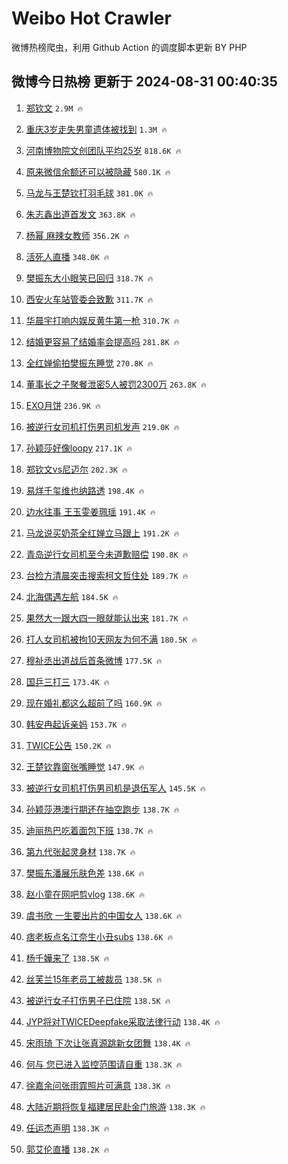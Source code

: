 # Weibo Hot Crawler 



微博热榜爬虫，利用 Github Action 的调度脚本更新 BY PHP 


## 微博今日热榜 更新于 2024-08-31 00:40:35 
1. [郑钦文](https://s.weibo.com/weibo?q=%E9%83%91%E9%92%A6%E6%96%87&t=31&band_rank=1&Refer=top) `2.9M 🔥` 

1. [重庆3岁走失男童遗体被找到](https://s.weibo.com/weibo?q=%23%E9%87%8D%E5%BA%863%E5%B2%81%E8%B5%B0%E5%A4%B1%E7%94%B7%E7%AB%A5%E9%81%97%E4%BD%93%E8%A2%AB%E6%89%BE%E5%88%B0%23&t=31&band_rank=2&Refer=top) `1.3M 🔥` 

1. [河南博物院文创团队平均25岁](https://s.weibo.com/weibo?q=%23%E6%B2%B3%E5%8D%97%E5%8D%9A%E7%89%A9%E9%99%A2%E6%96%87%E5%88%9B%E5%9B%A2%E9%98%9F%E5%B9%B3%E5%9D%8725%E5%B2%81%23&t=31&band_rank=3&Refer=top) `818.6K 🔥` 

1. [原来微信余额还可以被隐藏](https://s.weibo.com/weibo?q=%23%E5%8E%9F%E6%9D%A5%E5%BE%AE%E4%BF%A1%E4%BD%99%E9%A2%9D%E8%BF%98%E5%8F%AF%E4%BB%A5%E8%A2%AB%E9%9A%90%E8%97%8F%23&t=31&band_rank=4&Refer=top) `580.1K 🔥` 

1. [马龙与王楚钦打羽毛球](https://s.weibo.com/weibo?q=%23%E9%A9%AC%E9%BE%99%E4%B8%8E%E7%8E%8B%E6%A5%9A%E9%92%A6%E6%89%93%E7%BE%BD%E6%AF%9B%E7%90%83%23&t=31&band_rank=5&Refer=top) `381.0K 🔥` 

1. [朱志鑫出道首发文](https://s.weibo.com/weibo?q=%23%E6%9C%B1%E5%BF%97%E9%91%AB%E5%87%BA%E9%81%93%E9%A6%96%E5%8F%91%E6%96%87%23&t=31&band_rank=6&Refer=top) `363.8K 🔥` 

1. [杨幂 麻辣女教师](https://s.weibo.com/weibo?q=%E6%9D%A8%E5%B9%82%20%E9%BA%BB%E8%BE%A3%E5%A5%B3%E6%95%99%E5%B8%88&t=31&band_rank=7&Refer=top) `356.2K 🔥` 

1. [活死人直播](https://s.weibo.com/weibo?q=%E6%B4%BB%E6%AD%BB%E4%BA%BA%E7%9B%B4%E6%92%AD&t=31&band_rank=8&Refer=top) `348.0K 🔥` 

1. [樊振东大小眼笑已回归](https://s.weibo.com/weibo?q=%E6%A8%8A%E6%8C%AF%E4%B8%9C%E5%A4%A7%E5%B0%8F%E7%9C%BC%E7%AC%91%E5%B7%B2%E5%9B%9E%E5%BD%92&t=31&band_rank=9&Refer=top) `318.7K 🔥` 

1. [西安火车站管委会致歉](https://s.weibo.com/weibo?q=%23%E8%A5%BF%E5%AE%89%E7%81%AB%E8%BD%A6%E7%AB%99%E7%AE%A1%E5%A7%94%E4%BC%9A%E8%87%B4%E6%AD%89%23&t=31&band_rank=10&Refer=top) `311.7K 🔥` 

1. [华晨宇打响内娱反黄牛第一枪](https://s.weibo.com/weibo?q=%23%E5%8D%8E%E6%99%A8%E5%AE%87%E6%89%93%E5%93%8D%E5%86%85%E5%A8%B1%E5%8F%8D%E9%BB%84%E7%89%9B%E7%AC%AC%E4%B8%80%E6%9E%AA%23&t=31&band_rank=11&Refer=top) `310.7K 🔥` 

1. [结婚更容易了结婚率会提高吗](https://s.weibo.com/weibo?q=%23%E7%BB%93%E5%A9%9A%E6%9B%B4%E5%AE%B9%E6%98%93%E4%BA%86%E7%BB%93%E5%A9%9A%E7%8E%87%E4%BC%9A%E6%8F%90%E9%AB%98%E5%90%97%23&t=31&band_rank=12&Refer=top) `281.8K 🔥` 

1. [全红婵偷拍樊振东睡觉](https://s.weibo.com/weibo?q=%23%E5%85%A8%E7%BA%A2%E5%A9%B5%E5%81%B7%E6%8B%8D%E6%A8%8A%E6%8C%AF%E4%B8%9C%E7%9D%A1%E8%A7%89%23&t=31&band_rank=13&Refer=top) `270.8K 🔥` 

1. [董事长之子聚餐泄密5人被罚2300万](https://s.weibo.com/weibo?q=%23%E8%91%A3%E4%BA%8B%E9%95%BF%E4%B9%8B%E5%AD%90%E8%81%9A%E9%A4%90%E6%B3%84%E5%AF%865%E4%BA%BA%E8%A2%AB%E7%BD%9A2300%E4%B8%87%23&t=31&band_rank=14&Refer=top) `263.8K 🔥` 

1. [EXO月饼](https://s.weibo.com/weibo?q=EXO%E6%9C%88%E9%A5%BC&t=31&band_rank=15&Refer=top) `236.9K 🔥` 

1. [被逆行女司机打伤男司机发声](https://s.weibo.com/weibo?q=%23%E8%A2%AB%E9%80%86%E8%A1%8C%E5%A5%B3%E5%8F%B8%E6%9C%BA%E6%89%93%E4%BC%A4%E7%94%B7%E5%8F%B8%E6%9C%BA%E5%8F%91%E5%A3%B0%23&t=31&band_rank=16&Refer=top) `219.0K 🔥` 

1. [孙颖莎好像loopy](https://s.weibo.com/weibo?q=%E5%AD%99%E9%A2%96%E8%8E%8E%E5%A5%BD%E5%83%8Floopy&t=31&band_rank=17&Refer=top) `217.1K 🔥` 

1. [郑钦文vs尼迈尔](https://s.weibo.com/weibo?q=%23%E9%83%91%E9%92%A6%E6%96%87vs%E5%B0%BC%E8%BF%88%E5%B0%94%23&t=31&band_rank=18&Refer=top) `202.3K 🔥` 

1. [易烊千玺维也纳路透](https://s.weibo.com/weibo?q=%23%E6%98%93%E7%83%8A%E5%8D%83%E7%8E%BA%E7%BB%B4%E4%B9%9F%E7%BA%B3%E8%B7%AF%E9%80%8F%23&t=31&band_rank=19&Refer=top) `198.4K 🔥` 

1. [边水往事 王玉雯姜珮瑶](https://s.weibo.com/weibo?q=%E8%BE%B9%E6%B0%B4%E5%BE%80%E4%BA%8B%20%E7%8E%8B%E7%8E%89%E9%9B%AF%E5%A7%9C%E7%8F%AE%E7%91%B6&t=31&band_rank=20&Refer=top) `191.4K 🔥` 

1. [马龙说买奶茶全红婵立马跟上](https://s.weibo.com/weibo?q=%23%E9%A9%AC%E9%BE%99%E8%AF%B4%E4%B9%B0%E5%A5%B6%E8%8C%B6%E5%85%A8%E7%BA%A2%E5%A9%B5%E7%AB%8B%E9%A9%AC%E8%B7%9F%E4%B8%8A%23&t=31&band_rank=21&Refer=top) `191.2K 🔥` 

1. [青岛逆行女司机至今未道歉赔偿](https://s.weibo.com/weibo?q=%23%E9%9D%92%E5%B2%9B%E9%80%86%E8%A1%8C%E5%A5%B3%E5%8F%B8%E6%9C%BA%E8%87%B3%E4%BB%8A%E6%9C%AA%E9%81%93%E6%AD%89%E8%B5%94%E5%81%BF%23&t=31&band_rank=22&Refer=top) `190.8K 🔥` 

1. [台检方清晨突击搜索柯文哲住处](https://s.weibo.com/weibo?q=%23%E5%8F%B0%E6%A3%80%E6%96%B9%E6%B8%85%E6%99%A8%E7%AA%81%E5%87%BB%E6%90%9C%E7%B4%A2%E6%9F%AF%E6%96%87%E5%93%B2%E4%BD%8F%E5%A4%84%23&t=31&band_rank=23&Refer=top) `189.7K 🔥` 

1. [北海偶遇左航](https://s.weibo.com/weibo?q=%E5%8C%97%E6%B5%B7%E5%81%B6%E9%81%87%E5%B7%A6%E8%88%AA&t=31&band_rank=24&Refer=top) `184.5K 🔥` 

1. [果然大一跟大四一眼就能认出来](https://s.weibo.com/weibo?q=%23%E6%9E%9C%E7%84%B6%E5%A4%A7%E4%B8%80%E8%B7%9F%E5%A4%A7%E5%9B%9B%E4%B8%80%E7%9C%BC%E5%B0%B1%E8%83%BD%E8%AE%A4%E5%87%BA%E6%9D%A5%23&t=31&band_rank=25&Refer=top) `181.7K 🔥` 

1. [打人女司机被拘10天网友为何不满](https://s.weibo.com/weibo?q=%23%E6%89%93%E4%BA%BA%E5%A5%B3%E5%8F%B8%E6%9C%BA%E8%A2%AB%E6%8B%9810%E5%A4%A9%E7%BD%91%E5%8F%8B%E4%B8%BA%E4%BD%95%E4%B8%8D%E6%BB%A1%23&t=31&band_rank=26&Refer=top) `180.5K 🔥` 

1. [穆祉丞出道战后首条微博](https://s.weibo.com/weibo?q=%23%E7%A9%86%E7%A5%89%E4%B8%9E%E5%87%BA%E9%81%93%E6%88%98%E5%90%8E%E9%A6%96%E6%9D%A1%E5%BE%AE%E5%8D%9A%23&t=31&band_rank=27&Refer=top) `177.5K 🔥` 

1. [国乒三打三](https://s.weibo.com/weibo?q=%E5%9B%BD%E4%B9%92%E4%B8%89%E6%89%93%E4%B8%89&t=31&band_rank=28&Refer=top) `173.4K 🔥` 

1. [现在婚礼都这么超前了吗](https://s.weibo.com/weibo?q=%23%E7%8E%B0%E5%9C%A8%E5%A9%9A%E7%A4%BC%E9%83%BD%E8%BF%99%E4%B9%88%E8%B6%85%E5%89%8D%E4%BA%86%E5%90%97%23&t=31&band_rank=29&Refer=top) `160.9K 🔥` 

1. [韩安冉起诉亲妈](https://s.weibo.com/weibo?q=%23%E9%9F%A9%E5%AE%89%E5%86%89%E8%B5%B7%E8%AF%89%E4%BA%B2%E5%A6%88%23&t=31&band_rank=30&Refer=top) `153.7K 🔥` 

1. [TWICE公告](https://s.weibo.com/weibo?q=TWICE%E5%85%AC%E5%91%8A&t=31&band_rank=31&Refer=top) `150.2K 🔥` 

1. [王楚钦靠窗张嘴睡觉](https://s.weibo.com/weibo?q=%23%E7%8E%8B%E6%A5%9A%E9%92%A6%E9%9D%A0%E7%AA%97%E5%BC%A0%E5%98%B4%E7%9D%A1%E8%A7%89%23&t=31&band_rank=32&Refer=top) `147.9K 🔥` 

1. [被逆行女司机打伤男司机是退伍军人](https://s.weibo.com/weibo?q=%23%E8%A2%AB%E9%80%86%E8%A1%8C%E5%A5%B3%E5%8F%B8%E6%9C%BA%E6%89%93%E4%BC%A4%E7%94%B7%E5%8F%B8%E6%9C%BA%E6%98%AF%E9%80%80%E4%BC%8D%E5%86%9B%E4%BA%BA%23&t=31&band_rank=33&Refer=top) `145.5K 🔥` 

1. [孙颖莎港澳行期还在抽空跑步](https://s.weibo.com/weibo?q=%E5%AD%99%E9%A2%96%E8%8E%8E%E6%B8%AF%E6%BE%B3%E8%A1%8C%E6%9C%9F%E8%BF%98%E5%9C%A8%E6%8A%BD%E7%A9%BA%E8%B7%91%E6%AD%A5&t=31&band_rank=34&Refer=top) `138.7K 🔥` 

1. [迪丽热巴吃着面包下班](https://s.weibo.com/weibo?q=%23%E8%BF%AA%E4%B8%BD%E7%83%AD%E5%B7%B4%E5%90%83%E7%9D%80%E9%9D%A2%E5%8C%85%E4%B8%8B%E7%8F%AD%23&t=31&band_rank=35&Refer=top) `138.7K 🔥` 

1. [第九代张起灵身材](https://s.weibo.com/weibo?q=%E7%AC%AC%E4%B9%9D%E4%BB%A3%E5%BC%A0%E8%B5%B7%E7%81%B5%E8%BA%AB%E6%9D%90&t=31&band_rank=36&Refer=top) `138.7K 🔥` 

1. [樊振东潘展乐肤色差](https://s.weibo.com/weibo?q=%23%E6%A8%8A%E6%8C%AF%E4%B8%9C%E6%BD%98%E5%B1%95%E4%B9%90%E8%82%A4%E8%89%B2%E5%B7%AE%23&t=31&band_rank=37&Refer=top) `138.6K 🔥` 

1. [赵小童在网吧剪vlog](https://s.weibo.com/weibo?q=%23%E8%B5%B5%E5%B0%8F%E7%AB%A5%E5%9C%A8%E7%BD%91%E5%90%A7%E5%89%AAvlog%23&t=31&band_rank=38&Refer=top) `138.6K 🔥` 

1. [虞书欣 一生要出片的中国女人](https://s.weibo.com/weibo?q=%E8%99%9E%E4%B9%A6%E6%AC%A3%20%E4%B8%80%E7%94%9F%E8%A6%81%E5%87%BA%E7%89%87%E7%9A%84%E4%B8%AD%E5%9B%BD%E5%A5%B3%E4%BA%BA&t=31&band_rank=39&Refer=top) `138.6K 🔥` 

1. [痞老板点名江奈生小丑subs](https://s.weibo.com/weibo?q=%E7%97%9E%E8%80%81%E6%9D%BF%E7%82%B9%E5%90%8D%E6%B1%9F%E5%A5%88%E7%94%9F%E5%B0%8F%E4%B8%91subs&t=31&band_rank=40&Refer=top) `138.6K 🔥` 

1. [杨千嬅来了](https://s.weibo.com/weibo?q=%23%E6%9D%A8%E5%8D%83%E5%AC%85%E6%9D%A5%E4%BA%86%23&t=31&band_rank=41&Refer=top) `138.5K 🔥` 

1. [丝芙兰15年老员工被裁员](https://s.weibo.com/weibo?q=%23%E4%B8%9D%E8%8A%99%E5%85%B015%E5%B9%B4%E8%80%81%E5%91%98%E5%B7%A5%E8%A2%AB%E8%A3%81%E5%91%98%23&t=31&band_rank=42&Refer=top) `138.5K 🔥` 

1. [被逆行女子打伤男子已住院](https://s.weibo.com/weibo?q=%23%E8%A2%AB%E9%80%86%E8%A1%8C%E5%A5%B3%E5%AD%90%E6%89%93%E4%BC%A4%E7%94%B7%E5%AD%90%E5%B7%B2%E4%BD%8F%E9%99%A2%23&t=31&band_rank=43&Refer=top) `138.5K 🔥` 

1. [JYP将对TWICEDeepfake采取法律行动](https://s.weibo.com/weibo?q=%23JYP%E5%B0%86%E5%AF%B9TWICEDeepfake%E9%87%87%E5%8F%96%E6%B3%95%E5%BE%8B%E8%A1%8C%E5%8A%A8%23&t=31&band_rank=44&Refer=top) `138.4K 🔥` 

1. [宋雨琦 下次让张真源跳新女团舞](https://s.weibo.com/weibo?q=%E5%AE%8B%E9%9B%A8%E7%90%A6%20%E4%B8%8B%E6%AC%A1%E8%AE%A9%E5%BC%A0%E7%9C%9F%E6%BA%90%E8%B7%B3%E6%96%B0%E5%A5%B3%E5%9B%A2%E8%88%9E&t=31&band_rank=45&Refer=top) `138.4K 🔥` 

1. [何与 您已进入监控范围请自重](https://s.weibo.com/weibo?q=%E4%BD%95%E4%B8%8E%20%E6%82%A8%E5%B7%B2%E8%BF%9B%E5%85%A5%E7%9B%91%E6%8E%A7%E8%8C%83%E5%9B%B4%E8%AF%B7%E8%87%AA%E9%87%8D&t=31&band_rank=46&Refer=top) `138.3K 🔥` 

1. [徐嘉余问张雨霏照片可满意](https://s.weibo.com/weibo?q=%23%E5%BE%90%E5%98%89%E4%BD%99%E9%97%AE%E5%BC%A0%E9%9B%A8%E9%9C%8F%E7%85%A7%E7%89%87%E5%8F%AF%E6%BB%A1%E6%84%8F%23&t=31&band_rank=47&Refer=top) `138.3K 🔥` 

1. [大陆近期将恢复福建居民赴金门旅游](https://s.weibo.com/weibo?q=%23%E5%A4%A7%E9%99%86%E8%BF%91%E6%9C%9F%E5%B0%86%E6%81%A2%E5%A4%8D%E7%A6%8F%E5%BB%BA%E5%B1%85%E6%B0%91%E8%B5%B4%E9%87%91%E9%97%A8%E6%97%85%E6%B8%B8%23&t=31&band_rank=48&Refer=top) `138.3K 🔥` 

1. [任运杰声明](https://s.weibo.com/weibo?q=%E4%BB%BB%E8%BF%90%E6%9D%B0%E5%A3%B0%E6%98%8E&t=31&band_rank=49&Refer=top) `138.3K 🔥` 

1. [郭艾伦直播](https://s.weibo.com/weibo?q=%E9%83%AD%E8%89%BE%E4%BC%A6%E7%9B%B4%E6%92%AD&t=31&band_rank=50&Refer=top) `138.2K 🔥` 

